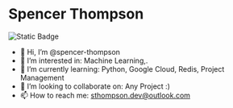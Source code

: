 # Spencer Thompson

![Static Badge](https://img.shields.io/badge/Neovim-green)

- 👋 Hi, I’m @spencer-thompson
- 👀 I’m interested in: Machine Learning,.
- 🌱 I’m currently learning: Python, Google Cloud, Redis, Project Management
- 💞️ I’m looking to collaborate on: Any Project :)
- 📫 How to reach me: sthompson.dev@outlook.com

<!---
spencer-thompson/spencer-thompson is a ✨ special ✨ repository because its `README.md` (this file) appears on your GitHub profile.
You can click the Preview link to take a look at your changes.
--->
